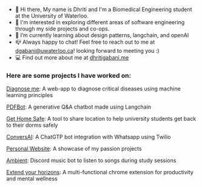 - 👋 Hi there, My name is Dhriti and I'm a Biomedical Engineering student at the University of Waterloo. 
- 🔭 I'm interested in exploring different areas of software engineering through my side projects and co-ops.
- 🌱 I’m currently learning about design patterns, langchain, and openAI
- 📪 Always happy to chat! Feel free to reach out to me at dgabani@uwaterloo.ca! looking forward to meeting you :)
- 💻 Find out more about me at [dhritigabani.me](https://dhritigabani.me/#/)


### Here are some projects I have worked on:

[Diagnose me](https://github.com/DhritiGabani/Diagnose-me): A web-app to diagnose critical diseases using machine learning principles

[PDFBot](https://github.com/DhritiGabani/PDFBot): A generative Q&A chatbot made using Langchain

[Get Home Safe](https://github.com/binalpreetkalra/get-home-safe): A tool to share location to help university students get back to their dorms safely

[ConversAI](https://github.com/DhritiGabani/ConversAI): A ChatGTP bot integration with Whatsapp using Twilio

[Personal Website](https://github.com/DhritiGabani/dhritigabani.me): A showcase of my passion projects

[Ambient](https://github.com/DhritiGabani/Ambient): Discord music bot to listen to songs during study sessions

[Extend your horizons](https://github.com/alliedong/technova-hackathon): A multi-functional chrome extension for productivity and mental wellness
